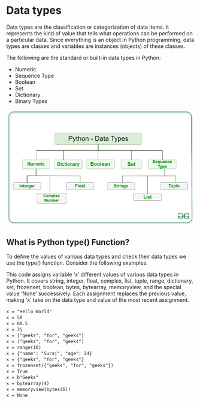 # Data types 

Data types are the classification or categorization of data items. It represents the kind of value that tells what operations can be performed on a particular data. Since everything is an object in Python programming, data types are classes and variables are instances (objects) of these classes. 

The following are the standard or built-in data types in Python:

* Numeric
* Sequence Type
* Boolean
* Set
* Dictionary
* Binary Types

 ![Data Types](../../../images/python/Python-data-structure.jpg)

 ## What is Python type()  Function?
To define the values ​​of various data types and check their data types we use the type() function. Consider the following examples.

This code assigns variable ‘x’ different values of various data types in Python. It covers string, integer, float, complex, list, tuple, range, dictionary, set, frozenset, boolean, bytes, bytearray, memoryview, and the special value ‘None’ successively. Each assignment replaces the previous value, making ‘x’ take on the data type and value of the most recent assignment.

```
x = "Hello World"
x = 50
x = 60.5
x = 3j
x = ["geeks", "for", "geeks"] 
x = ("geeks", "for", "geeks") 
x = range(10) 
x = {"name": "Suraj", "age": 24} 
x = {"geeks", "for", "geeks"} 
x = frozenset({"geeks", "for", "geeks"}) 
x = True
x = b"Geeks"
x = bytearray(4) 
x = memoryview(bytes(6)) 
x = None

```

